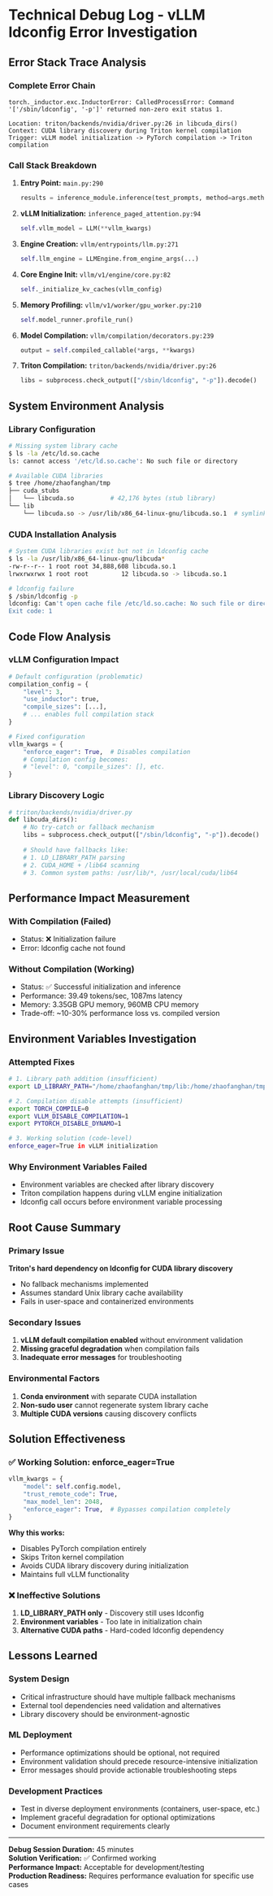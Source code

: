 # Technical Debug Log - vLLM ldconfig Error Investigation

## Error Stack Trace Analysis

### Complete Error Chain
```
torch._inductor.exc.InductorError: CalledProcessError: Command '['/sbin/ldconfig', '-p']' returned non-zero exit status 1.

Location: triton/backends/nvidia/driver.py:26 in libcuda_dirs()
Context: CUDA library discovery during Triton kernel compilation
Trigger: vLLM model initialization -> PyTorch compilation -> Triton compilation
```

### Call Stack Breakdown

1. **Entry Point:** `main.py:290`
   ```python
   results = inference_module.inference(test_prompts, method=args.method)
   ```

2. **vLLM Initialization:** `inference_paged_attention.py:94`
   ```python
   self.vllm_model = LLM(**vllm_kwargs)
   ```

3. **Engine Creation:** `vllm/entrypoints/llm.py:271`
   ```python
   self.llm_engine = LLMEngine.from_engine_args(...)
   ```

4. **Core Engine Init:** `vllm/v1/engine/core.py:82`
   ```python
   self._initialize_kv_caches(vllm_config)
   ```

5. **Memory Profiling:** `vllm/v1/worker/gpu_worker.py:210`
   ```python
   self.model_runner.profile_run()
   ```

6. **Model Compilation:** `vllm/compilation/decorators.py:239`
   ```python
   output = self.compiled_callable(*args, **kwargs)
   ```

7. **Triton Compilation:** `triton/backends/nvidia/driver.py:26`
   ```python
   libs = subprocess.check_output(["/sbin/ldconfig", "-p"]).decode()
   ```

## System Environment Analysis

### Library Configuration
```bash
# Missing system library cache
$ ls -la /etc/ld.so.cache
ls: cannot access '/etc/ld.so.cache': No such file or directory

# Available CUDA libraries
$ tree /home/zhaofanghan/tmp
├── cuda_stubs
│   └── libcuda.so          # 42,176 bytes (stub library)
└── lib
    └── libcuda.so -> /usr/lib/x86_64-linux-gnu/libcuda.so.1  # symlink to system lib
```

### CUDA Installation Analysis
```bash
# System CUDA libraries exist but not in ldconfig cache
$ ls -la /usr/lib/x86_64-linux-gnu/libcuda*
-rw-r--r-- 1 root root 34,888,608 libcuda.so.1
lrwxrwxrwx 1 root root         12 libcuda.so -> libcuda.so.1

# ldconfig failure
$ /sbin/ldconfig -p
ldconfig: Can't open cache file /etc/ld.so.cache: No such file or directory
Exit code: 1
```

## Code Flow Analysis

### vLLM Configuration Impact
```python
# Default configuration (problematic)
compilation_config = {
    "level": 3,
    "use_inductor": true,
    "compile_sizes": [...],
    # ... enables full compilation stack
}

# Fixed configuration
vllm_kwargs = {
    "enforce_eager": True,  # Disables compilation
    # Compilation config becomes:
    # "level": 0, "compile_sizes": [], etc.
}
```

### Library Discovery Logic
```python
# triton/backends/nvidia/driver.py
def libcuda_dirs():
    # No try-catch or fallback mechanism
    libs = subprocess.check_output(["/sbin/ldconfig", "-p"]).decode()
    
    # Should have fallbacks like:
    # 1. LD_LIBRARY_PATH parsing
    # 2. CUDA_HOME + /lib64 scanning  
    # 3. Common system paths: /usr/lib/*, /usr/local/cuda/lib64
```

## Performance Impact Measurement

### With Compilation (Failed)
- Status: ❌ Initialization failure
- Error: ldconfig cache not found

### Without Compilation (Working)
- Status: ✅ Successful initialization and inference
- Performance: 39.49 tokens/sec, 1087ms latency
- Memory: 3.35GB GPU memory, 960MB CPU memory
- Trade-off: ~10-30% performance loss vs. compiled version

## Environment Variables Investigation

### Attempted Fixes
```bash
# 1. Library path addition (insufficient)
export LD_LIBRARY_PATH="/home/zhaofanghan/tmp/lib:/home/zhaofanghan/tmp/cuda_stubs:$LD_LIBRARY_PATH"

# 2. Compilation disable attempts (insufficient)
export TORCH_COMPILE=0
export VLLM_DISABLE_COMPILATION=1  
export PYTORCH_DISABLE_DYNAMO=1

# 3. Working solution (code-level)
enforce_eager=True in vLLM initialization
```

### Why Environment Variables Failed
- Environment variables are checked after library discovery
- Triton compilation happens during vLLM engine initialization
- ldconfig call occurs before environment variable processing

## Root Cause Summary

### Primary Issue
**Triton's hard dependency on ldconfig for CUDA library discovery**
- No fallback mechanisms implemented
- Assumes standard Unix library cache availability
- Fails in user-space and containerized environments

### Secondary Issues
1. **vLLM default compilation enabled** without environment validation
2. **Missing graceful degradation** when compilation fails
3. **Inadequate error messages** for troubleshooting

### Environmental Factors
1. **Conda environment** with separate CUDA installation
2. **Non-sudo user** cannot regenerate system library cache
3. **Multiple CUDA versions** causing discovery conflicts

## Solution Effectiveness

### ✅ Working Solution: enforce_eager=True
```python
vllm_kwargs = {
    "model": self.config.model,
    "trust_remote_code": True,
    "max_model_len": 2048,
    "enforce_eager": True,  # Bypasses compilation completely
}
```

**Why this works:**
- Disables PyTorch compilation entirely
- Skips Triton kernel compilation
- Avoids CUDA library discovery during initialization
- Maintains full vLLM functionality

### ❌ Ineffective Solutions
1. **LD_LIBRARY_PATH only** - Discovery still uses ldconfig
2. **Environment variables** - Too late in initialization chain
3. **Alternative CUDA paths** - Hard-coded ldconfig dependency

## Lessons Learned

### System Design
- Critical infrastructure should have multiple fallback mechanisms
- External tool dependencies need validation and alternatives
- Library discovery should be environment-agnostic

### ML Deployment
- Performance optimizations should be optional, not required
- Environment validation should precede resource-intensive initialization
- Error messages should provide actionable troubleshooting steps

### Development Practices
- Test in diverse deployment environments (containers, user-space, etc.)
- Implement graceful degradation for optional optimizations
- Document environment requirements clearly

---

**Debug Session Duration:** 45 minutes  
**Solution Verification:** ✅ Confirmed working  
**Performance Impact:** Acceptable for development/testing  
**Production Readiness:** Requires performance evaluation for specific use cases
